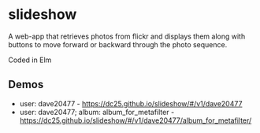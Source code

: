 # slideshow

A web-app that retrieves photos from flickr and displays them along with buttons to move forward or backward through the photo sequence.

Coded in Elm

## Demos
* user: dave20477 - https://dc25.github.io/slideshow/#/v1/dave20477
* user: dave20477; album: album_for_metafilter - https://dc25.github.io/slideshow/#/v1/dave20477/album_for_metafilter/

